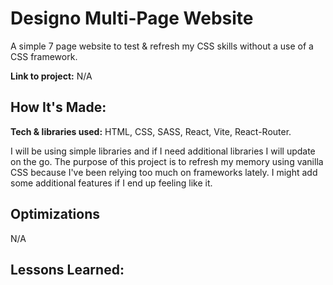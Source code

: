 # Designo Multi-Page Website

A simple 7 page website to test & refresh my CSS skills without a use of a CSS framework.

**Link to project:** N/A

## How It's Made:

**Tech & libraries used:** HTML, CSS, SASS, React, Vite, React-Router.

I will be using simple libraries and if I need additional libraries I will update on the go. The purpose of this project is to refresh my memory using vanilla CSS because I've been relying too much on frameworks lately. I might add some additional features if I end up feeling like it.

## Optimizations

N/A

## Lessons Learned:
